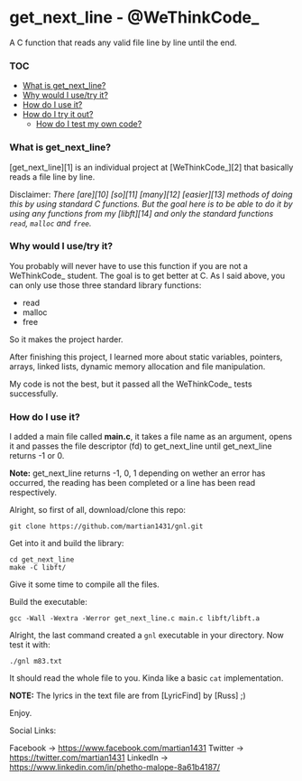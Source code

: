 # get_next_line - @WeThinkCode_

A C function that reads any valid file line by line until the end.

### TOC
* [What is get_next_line?](#what-is-get_next_line)
* [Why would I use/try it?](#why-would-i-usetry-it)
* [How do I use it?](#how-do-i-use-it)
* [How do I try it out?](#how-do-i-try-it-out)
	* [How do I test my own code?](#how-do-i-test-my-own-code)

### What is get_next_line?

[get_next_line][1] is an individual project at [WeThinkCode_][2] that basically reads a file line by line.

Disclaimer: *There [are][10] [so][11] [many][12] [easier][13] methods of doing this by using standard C functions. But the goal here is to be able to do it by using any functions from my [libft][14] and only the standard functions `read`, `malloc` and `free`.*

### Why would I use/try it?

You probably will never have to use this function if you are not a WeThinkCode_ student. The goal is to get better at C. As I said above, you can only use those three standard library functions:

* read
* malloc
* free

So it makes the project harder.

After finishing this project, I learned more about static variables, pointers, arrays, linked lists, dynamic memory allocation and file manipulation.

My code is not the best, but it passed all the WeThinkCode_ tests successfully.

### How do I use it?

I added a main file called **main.c**, it takes a file name as an argument, opens it and passes the file descriptor (fd) to get_next_line until get_next_line returns -1 or 0.

**Note:** get_next_line returns -1, 0, 1 depending on wether an error has occurred, the reading has been completed or a line has been read respectively.

Alright, so first of all, download/clone this repo:

	git clone https://github.com/martian1431/gnl.git
	
Get into it and build the library:
	
	cd get_next_line
	make -C libft/

Give it some time to compile all the files.

Build the executable:
	
	gcc -Wall -Wextra -Werror get_next_line.c main.c libft/libft.a

Alright, the last command created a `gnl` executable in your directory. Now test it with:

	./gnl m83.txt

It should read the whole file to you. Kinda like a basic `cat` implementation.

**NOTE:** The lyrics in the text file are from [LyricFind] by [Russ] ;)

Enjoy.

Social Links:

Facebook 	-> https://www.facebook.com/martian1431
Twitter 	-> https://twitter.com/martian1431
LinkedIn 	-> https://www.linkedin.com/in/phetho-malope-8a61b4187/

